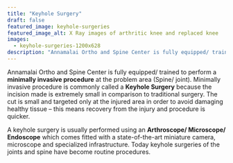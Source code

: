 ```yaml
---
title: "Keyhole Surgery"
draft: false
featured_image: keyhole-surgeries
featured_image_alt: X Ray images of arthritic knee and replaced knee
images:
  - keyhole-surgeries-1200x628
description: "Annamalai Ortho and Spine Center is fully equipped/ trained to perform a minimally invasive procedure at the problem area (Spine/ joint). Minimally invasive procedure is commonly called a Keyhole Surgery because the incision made is extremely small in comparison to traditional surgery."
---
```


Annamalai Ortho and Spine Center is fully equipped/ trained to perform a **minimally invasive procedure** at the problem area (Spine/ joint). Minimally invasive procedure is commonly called a **Keyhole Surgery** because the incision made is extremely small in comparison to traditional surgery.<!--more--> The cut is small and targeted only at the injured area in order to avoid damaging healthy tissue – this means recovery from the injury and procedure is quicker.

A keyhole surgery is usually performed using an **Arthroscope/ Microscope/ Endoscope** which comes fitted with a state-of-the-art miniature camera, microscope and specialized infrastructure. Today keyhole surgeries of the joints and spine have become routine procedures.

